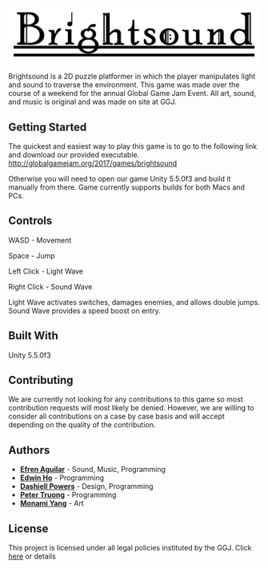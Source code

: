 ![<img src=Brightsound/Assets/Art/Backgrounds/title.png>](Brightsound/Assets/Art/Backgrounds/title.png)

Brightsound is a 2D puzzle platformer in which the player manipulates light and sound to traverse the environment.
This game was made over the course of a weekend for the annual Global Game Jam Event. All art, sound, and music is original and was made on site at GGJ.

## Getting Started

The quickest and easiest way to play this game is to go to the following link and download our provided executable.
http://globalgamejam.org/2017/games/brightsound

Otherwise you will need to open our game Unity 5.5.0f3 and build it manually from there. Game currently supports builds for both Macs and PCs.

## Controls
WASD - Movement

Space - Jump

Left Click - Light Wave

Right Click - Sound Wave 

Light Wave activates switches, damages enemies, and allows double jumps. Sound Wave provides a speed boost on entry.

## Built With
Unity 5.5.0f3

## Contributing
We are currently not looking for any contributions to this game so most contribution requests will most likely be denied. However, we are willing to consider all contributions on a case by case basis and will accept depending on the quality of the contribution.

## Authors
* [**Efren Aguilar**](https://github.com/efrenaguilar95) - Sound, Music, Programming
* [**Edwin Ho**](https://edwinho555.itch.io/) - Programming
* [**Dashiell Powers**](https://github.com/DashiellP) - Design, Programming
* [**Peter Truong**](https://pgtruong.github.io/) - Programming
* [**Monami Yang**](https://github.com/ichigolollipop) - Art


## License

This project is licensed under all legal policies instituted by the GGJ. Click [here](http://globalgamejam.org/code-conduct-legal-policies) or details
